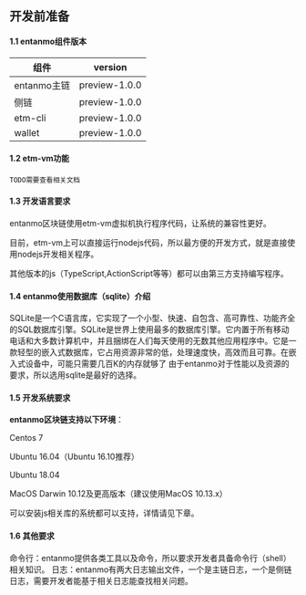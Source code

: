 ## 开发前准备
#### 1.1 entanmo组件版本
| 组件        | version           |
| ------------- |:-------------:| 
| entanmo主链      | preview-1.0.0 | 
| 侧链      | preview-1.0.0      | 
| etm-cli | preview-1.0.0      |
| wallet | preview-1.0.0      | 

#### 1.2 etm-vm功能
	TODO需要查看相关文档
#### 1.3 开发语言要求
entanmo区块链使用etm-vm虚拟机执行程序代码，让系统的兼容性更好。

目前，etm-vm上可以直接运行nodejs代码，所以最方便的开发方式，就是直接使用nodejs开发相关程序。

其他版本的js（TypeScript,ActionScript等等）都可以由第三方支持编写程序。
#### 1.4 entanmo使用数据库（sqlite）介绍
SQLite是一个C语言库，它实现了一个小型、快速、自包含、高可靠性、功能齐全的SQL数据库引擎。SQLite是世界上使用最多的数据库引擎。它内置于所有移动电话和大多数计算机中，并且捆绑在人们每天使用的无数其他应用程序中。它是一款轻型的嵌入式数据库，它占用资源非常的低，处理速度快，高效而且可靠。在嵌入式设备中，可能只需要几百K的内存就够了
由于entanmo对于性能以及资源的要求，所以选用sqlite是最好的选择。
#### 1.5 开发系统要求
**entanmo区块链支持以下环境**：

Centos 7

Ubuntu 16.04（Ubuntu 16.10推荐）

Ubuntu 18.04

MacOS Darwin 10.12及更高版本（建议使用MacOS 10.13.x）

可以安装js相关库的系统都可以支持，详情请见下章。
#### 1.6 其他要求
命令行：entanmo提供各类工具以及命令，所以要求开发者具备命令行（shell）相关知识。
日志：entanmo有两大日志输出文件，一个是主链日志，一个是侧链日志，需要开发者能基于相关日志能查找相关问题。
